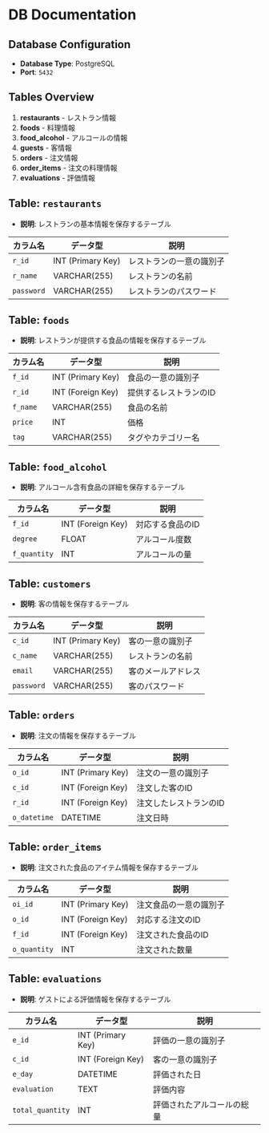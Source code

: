 # DB Documentation

## Database Configuration
- **Database Type**: PostgreSQL
- **Port**: `5432`

## Tables Overview
1. **restaurants** - レストラン情報
2. **foods** - 料理情報
3. **food_alcohol** - アルコールの情報
4. **guests** - 客情報
5. **orders** - 注文情報
6. **order_items** - 注文の料理情報
7. **evaluations** - 評価情報


## Table: `restaurants`
- **説明**: レストランの基本情報を保存するテーブル

| カラム名   | データ型          | 説明                |
|------------|-------------------|---------------------|
| `r_id`     | INT (Primary Key)  | レストランの一意の識別子 |
| `r_name` | VARCHAR(255)       | レストランの名前   |
| `password` | VARCHAR(255)       | レストランのパスワード   |

## Table: `foods`
- **説明**: レストランが提供する食品の情報を保存するテーブル

| カラム名  | データ型          | 説明                        |
|-----------|-------------------|-----------------------------|
| `f_id`    | INT (Primary Key)  | 食品の一意の識別子           |
| `r_id`    | INT (Foreign Key)  | 提供するレストランのID        |
| `f_name`    | VARCHAR(255)       | 食品の名前                   |
| `price`   | INT     | 価格                         |
| `tag`     | VARCHAR(255)       | タグやカテゴリー名           |

## Table: `food_alcohol`
- **説明**: アルコール含有食品の詳細を保存するテーブル

| カラム名     | データ型          | 説明                        |
|--------------|-------------------|-----------------------------|
| `f_id`       | INT (Foreign Key)  | 対応する食品のID             |
| `degree`     | FLOAT              | アルコール度数               |
| `f_quantity` | INT                | アルコールの量               |

## Table: `customers`
- **説明**: 客の情報を保存するテーブル

| カラム名   | データ型          | 説明                        |
|------------|-------------------|-----------------------------|
| `c_id`     | INT (Primary Key)  | 客の一意の識別子         |
| `c_name` | VARCHAR(255)       | レストランの名前   |
| `email`    | VARCHAR(255)       | 客のメールアドレス       |
| `password` | VARCHAR(255)       | 客のパスワード           |

## Table: `orders`
- **説明**: 注文の情報を保存するテーブル

| カラム名  | データ型          | 説明                        |
|-----------|-------------------|-----------------------------|
| `o_id`    | INT (Primary Key)  | 注文の一意の識別子           |
| `c_id`    | INT (Foreign Key)  | 注文した客のID           |
| `r_id`    | INT (Foreign Key)  | 注文したレストランのID       |
| `o_datetime`  | DATETIME           | 注文日時                       |

## Table: `order_items`
- **説明**: 注文された食品のアイテム情報を保存するテーブル

| カラム名     | データ型          | 説明                        |
|--------------|-------------------|-----------------------------|
| `oi_id`      | INT (Primary Key)  | 注文食品の一意の識別子   |
| `o_id`       | INT (Foreign Key)  | 対応する注文のID             |
| `f_id`       | INT (Foreign Key)  | 注文された食品のID           |
| `o_quantity` | INT                | 注文された数量               |

## Table: `evaluations`
- **説明**: ゲストによる評価情報を保存するテーブル

| カラム名          | データ型          | 説明                        |
|-------------------|-------------------|-----------------------------|
| `e_id`            | INT (Primary Key)  | 評価の一意の識別子           |
| `c_id`            | INT (Foreign Key)  | 客の一意の識別子         |
| `e_day`           | DATETIME           | 評価された日                       |
| `evaluation`      | TEXT               | 評価内容                     |
| `total_quantity`  | INT                | 評価されたアルコールの総量  